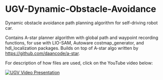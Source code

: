 # UGV-Dynamic-Obstacle-Avoidance
Dynamic obstacle avoidance path planning algorithm for self-driving robot car.

Contains A-star planner algorithm with global path and waypoint recording functions, for use with LIO-SAM, Autoware costmap_generator, and hdl_localization packages. Builds on top of A-star algo written by https://github.com/daancode/a-star.

For description of how files are used, click on the YouTube video below:


[![UGV Video Presentation](https://img.youtube.com/vi/DBYsJZXEsvk/maxresdefault.jpg)](https://www.youtube.com/watch?v=DBYsJZXEsvk&ab_channel=CinaArjmand)
